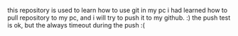 this repository is used to learn how to use git in my pc 
i had learned how to pull repository to my pc, and i will try to push it to my github. :)
the push test is ok, but the always timeout during the push :( 